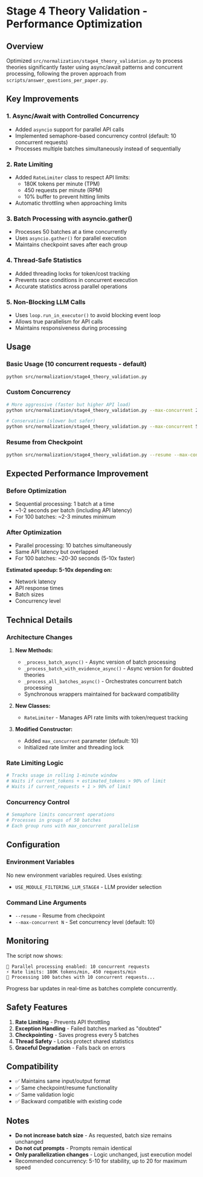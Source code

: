 # Stage 4 Theory Validation - Performance Optimization

## Overview
Optimized `src/normalization/stage4_theory_validation.py` to process theories significantly faster using async/await patterns and concurrent processing, following the proven approach from `scripts/answer_questions_per_paper.py`.

## Key Improvements

### 1. **Async/Await with Controlled Concurrency**
- Added `asyncio` support for parallel API calls
- Implemented semaphore-based concurrency control (default: 10 concurrent requests)
- Processes multiple batches simultaneously instead of sequentially

### 2. **Rate Limiting**
- Added `RateLimiter` class to respect API limits:
  - 180K tokens per minute (TPM)
  - 450 requests per minute (RPM)
  - 10% buffer to prevent hitting limits
- Automatic throttling when approaching limits

### 3. **Batch Processing with asyncio.gather()**
- Processes 50 batches at a time concurrently
- Uses `asyncio.gather()` for parallel execution
- Maintains checkpoint saves after each group

### 4. **Thread-Safe Statistics**
- Added threading locks for token/cost tracking
- Prevents race conditions in concurrent execution
- Accurate statistics across parallel operations

### 5. **Non-Blocking LLM Calls**
- Uses `loop.run_in_executor()` to avoid blocking event loop
- Allows true parallelism for API calls
- Maintains responsiveness during processing

## Usage

### Basic Usage (10 concurrent requests - default)
```bash
python src/normalization/stage4_theory_validation.py
```

### Custom Concurrency
```bash
# More aggressive (faster but higher API load)
python src/normalization/stage4_theory_validation.py --max-concurrent 20

# Conservative (slower but safer)
python src/normalization/stage4_theory_validation.py --max-concurrent 5
```

### Resume from Checkpoint
```bash
python src/normalization/stage4_theory_validation.py --resume --max-concurrent 10
```

## Expected Performance Improvement

### Before Optimization
- Sequential processing: 1 batch at a time
- ~1-2 seconds per batch (including API latency)
- For 100 batches: ~2-3 minutes minimum

### After Optimization
- Parallel processing: 10 batches simultaneously
- Same API latency but overlapped
- For 100 batches: ~20-30 seconds (5-10x faster)

**Estimated speedup: 5-10x depending on:**
- Network latency
- API response times
- Batch sizes
- Concurrency level

## Technical Details

### Architecture Changes

1. **New Methods:**
   - `_process_batch_async()` - Async version of batch processing
   - `_process_batch_with_evidence_async()` - Async version for doubted theories
   - `_process_all_batches_async()` - Orchestrates concurrent batch processing
   - Synchronous wrappers maintained for backward compatibility

2. **New Classes:**
   - `RateLimiter` - Manages API rate limits with token/request tracking

3. **Modified Constructor:**
   - Added `max_concurrent` parameter (default: 10)
   - Initialized rate limiter and threading lock

### Rate Limiting Logic
```python
# Tracks usage in rolling 1-minute window
# Waits if current_tokens + estimated_tokens > 90% of limit
# Waits if current_requests + 1 > 90% of limit
```

### Concurrency Control
```python
# Semaphore limits concurrent operations
# Processes in groups of 50 batches
# Each group runs with max_concurrent parallelism
```

## Configuration

### Environment Variables
No new environment variables required. Uses existing:
- `USE_MODULE_FILTERING_LLM_STAGE4` - LLM provider selection

### Command Line Arguments
- `--resume` - Resume from checkpoint
- `--max-concurrent N` - Set concurrency level (default: 10)

## Monitoring

The script now shows:
```
🚀 Parallel processing enabled: 10 concurrent requests
⚡ Rate limits: 180K tokens/min, 450 requests/min
🔄 Processing 100 batches with 10 concurrent requests...
```

Progress bar updates in real-time as batches complete concurrently.

## Safety Features

1. **Rate Limiting** - Prevents API throttling
2. **Exception Handling** - Failed batches marked as "doubted" 
3. **Checkpointing** - Saves progress every 5 batches
4. **Thread Safety** - Locks protect shared statistics
5. **Graceful Degradation** - Falls back on errors

## Compatibility

- ✅ Maintains same input/output format
- ✅ Same checkpoint/resume functionality
- ✅ Same validation logic
- ✅ Backward compatible with existing code

## Notes

- **Do not increase batch size** - As requested, batch size remains unchanged
- **Do not cut prompts** - Prompts remain identical
- **Only parallelization changes** - Logic unchanged, just execution model
- Recommended concurrency: 5-10 for stability, up to 20 for maximum speed
